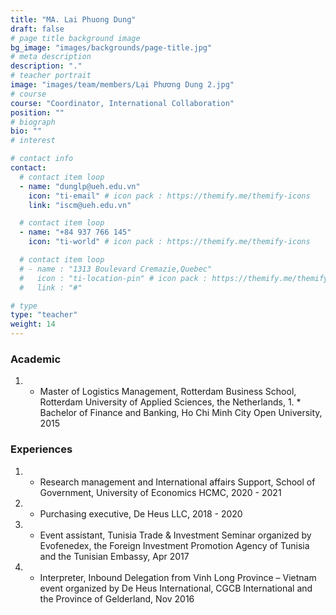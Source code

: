 ```yaml
---
title: "MA. Lai Phuong Dung"
draft: false
# page title background image
bg_image: "images/backgrounds/page-title.jpg"
# meta description
description: "."
# teacher portrait
image: "images/team/members/Lại Phương Dung 2.jpg"
# course
course: "Coordinator, International Collaboration"
position: ""
# biograph
bio: ""
# interest

# contact info
contact:
  # contact item loop
  - name: "dunglp@ueh.edu.vn"
    icon: "ti-email" # icon pack : https://themify.me/themify-icons
    link: "iscm@ueh.edu.vn"

  # contact item loop
  - name: "+84 937 766 145"
    icon: "ti-world" # icon pack : https://themify.me/themify-icons

  # contact item loop
  # - name : "1313 Boulevard Cremazie,Quebec"
  #   icon : "ti-location-pin" # icon pack : https://themify.me/themify-icons
  #   link : "#"

# type
type: "teacher"
weight: 14
---
```


### Academic

1. - Master of Logistics Management, Rotterdam Business School, Rotterdam University of Applied Sciences, the Netherlands, 1. \* Bachelor of Finance and Banking, Ho Chi Minh City Open University, 2015

### Experiences

1. - Research management and International affairs Support, School of Government, University of Economics HCMC, 2020 - 2021
1. - Purchasing executive, De Heus LLC, 2018 - 2020
1. - Event assistant, Tunisia Trade & Investment Seminar organized by Evofenedex, the Foreign Investment Promotion Agency of Tunisia and the Tunisian Embassy, Apr 2017
1. - Interpreter, Inbound Delegation from Vinh Long Province – Vietnam event organized by De Heus International, CGCB International and the Province of Gelderland, Nov 2016
